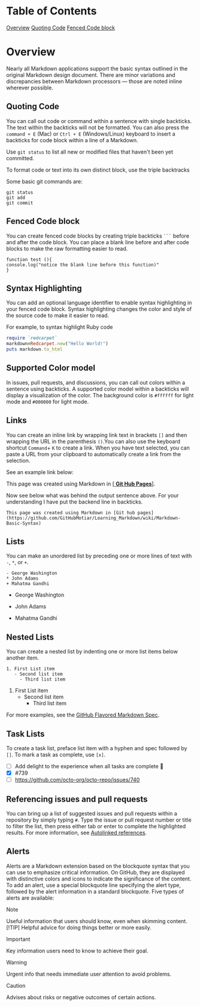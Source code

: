  <!-- <link rel="stylesheet" href="/style.css"> -->

# Table of Contents

[Overview](#Overview)
[Quoting Code](#quoting-code)
[Fenced Code block](#fenced-code-block)

# Overview
Nearly all Markdown applications support the basic syntax outlined in the original Markdown design document. There are minor variations and discrepancies between Markdown processors — those are noted inline wherever possible. 

## Quoting Code

You can call out code or command within a sentence with single backticks. The text within the backticks will not be formatted. You can also press the `command + E` (Mac) or `Ctrl + E` (Windows/Linux) keyboard to insert a backticks for code block within a line of a Markdown.

Use `git status` to list all new or modified files that haven't been yet committed.

To format code or text into its own distinct block, use the triple backtracks

Some basic git commands are:
```
git status
git add
git commit
```
## Fenced Code block

You can create fenced code blocks by creating triple backticks ` ``` ` before and after the code block. You can place a blank line before and after code blocks to make the raw formatting easier to read.

```
function test (){
console.log("notice the blank line before this function)"
}

```

## Syntax Highlighting

You can add an optional language identifier to enable syntax highlighting in your fenced code block. Syntax highlighting changes the color and style of the source code to make it easier to read.

For example, to syntax highlight Ruby code

```ruby
require `redcarpet`
markdown=Redcarpet.new("Hello World!")
puts markdown.to_html
```
## Supported Color model
In issues, pull requests, and discussions, you can call out colors within a sentence using backticks. A supported color model within a backticks will display a visualization of the color.
The background color is `#ffffff` for light mode and `#000000` for light mode.
## Links

You can create an inline link by wrapping link text in brackets `[]` and then wrapping the URL in the parenthesis `()`.You can also use the keyboard shortcut `Command`+ `K` to create a link. When you have text selected, you can paste a URL from your clipboard to automatically create a link from the selection.

See an example link below: 

This page was created using Markdown in [<a href="https://github.com/GitHubMotiar/Learning_Markdown/wiki/Markdown-Basic-Syntax" class="no-underline"> **Git Hub Pages**</a>].

Now see below what was behind the output sentence above. For your understanding I have put the backend line in backticks. 

`This page was created using Markdown in [Git hub pages](https://github.com/GitHubMotiar/Learning_Markdown/wiki/Markdown-Basic-Syntax)`

## Lists

You can make an unordered list by preceding one or more lines of text with `-`, `*`, or `+`.
```
- George Washington
* John Adams
+ Mahatma Gandhi
```
- George Washington
* John Adams
+ Mahatma Gandhi

## Nested Lists

You can create a nested list by indenting one or more list items below another item.

```
1. First List item
   - Second list item
     - Third list item
```
1. First List item
   - Second list item
     - Third list item

For more examples, see the [GitHub Flavored Markdown Spec](https://github.github.com/gfm/#example-265).

## Task Lists

To create a task list, preface list item with a hyphen and spec followed by `[]`. To mark a task as complete, use `[x]`.

- [ ] Add delight to the experience when all tasks are complete :tada:
- [x] #739
- [ ] https://github.com/octo-org/octo-repo/issues/740

## Referencing issues and pull requests

You can bring up a list of suggested issues and pull requests within a repository by simply typing `#`. Type the issue or pull request number or title to filter the list, then press either tab or enter to complete the highlighted results. 
For more information, see [Autolinked references](https://docs.github.com/en/get-started/writing-on-github/working-with-advanced-formatting/autolinked-references-and-urls).

## Alerts

Alerts are a Markdown extension based on the blockquote syntax that you can use to emphasize critical information. On GitHub, they are displayed with distinctive colors and icons to indicate the significance of the content.
To add an alert, use a special blockquote line specifying the alert type, followed by the alert information in a standard blockquote. Five types of alerts are available:

> [!NOTE]
> Useful information that users should know, even when skimming content.
> [!TIP]
> Helpful advice for doing things better or more easily.

> [!IMPORTANT]
> Key information users need to know to achieve their goal.

> [!WARNING]
> Urgent info that needs immediate user attention to avoid problems.

> [!CAUTION]
> Advises about risks or negative outcomes of certain actions.

